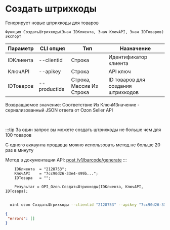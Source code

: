 ﻿---
sidebar_position: 2
---

# Создать штрихкоды
 Генерирует новые штрихкоды для товаров



`Функция СоздатьШтрихкоды(Знач IDКлиента, Знач КлючAPI, Знач IDТоваров) Экспорт`

  | Параметр | CLI опция | Тип | Назначение |
  |-|-|-|-|
  | IDКлиента | --clientid | Строка | Идентификатор клиента |
  | КлючAPI | --apikey | Строка | API ключ |
  | IDТоваров | --productids | Строка, Массив Из Строка | ID товаров для создания штрихкодов |

  
  Возвращаемое значение:   Соответствие Из КлючИЗначение - сериализованный JSON ответа от Ozon Seller API

<br/>

:::tip
За один запрос вы можете создать штрихкоды не больше чем для 100 товаров

 С одного аккаунта продавца можно использовать метод не больше 20 раз в минуту

 Метод в документации API: [post /v1/barcode/generate](https://docs.ozon.ru/api/seller/#operation/generate-barcode)
:::
<br/>


```bsl title="Пример кода"
    IDКлиента  = "2128753";
    КлючAPI    = "7cc90d26-33e4-499b...";
    IDТовара   = "";

    Результат = OPI_Ozon.СоздатьШтрихкоды(IDКлиента, КлючAPI, IDТовара);
```



```sh title="Пример команды CLI"
    
  oint ozon СоздатьШтрихкоды --clientid "2128753" --apikey "7cc90d26-33e4-499b..." --productids %productids%

```

```json title="Результат"
{
 "errors": []
}
```

